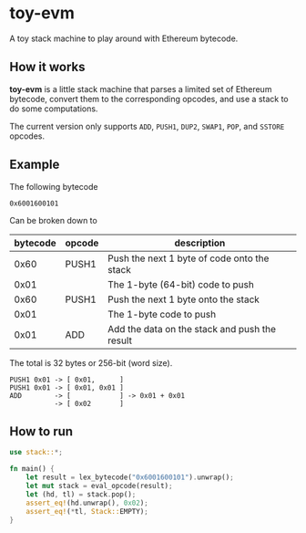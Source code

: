 # toy-evm

A toy stack machine to play around with Ethereum bytecode.

## How it works 

**toy-evm** is a little stack machine that parses a limited set of Ethereum bytecode, convert them to the corresponding opcodes, and use a stack to do some computations.

The current version only supports `ADD`, `PUSH1`, `DUP2`, `SWAP1`, `POP`, and `SSTORE` opcodes.

## Example

The following bytecode

```
0x6001600101
```

Can be broken down to

| bytecode |  opcode |                  description                  |
|----------|---------|-----------------------------------------------|
|   0x60   |  PUSH1  | Push the next 1 byte of code onto the stack   |
|   0x01   |         | The 1-byte (64-bit) code to push              |
|   0x60   |  PUSH1  | Push the next 1 byte onto the stack           |
|   0x01   |         | The 1-byte code to push                       |
|   0x01   |   ADD   | Add the data on the stack and push the result |

The total is 32 bytes or 256-bit (word size).

```
PUSH1 0x01 -> [ 0x01,      ]
PUSH1 0x01 -> [ 0x01, 0x01 ]
ADD        -> [            ] -> 0x01 + 0x01
           -> [ 0x02       ]
```

## How to run

```rust
use stack::*;

fn main() {
    let result = lex_bytecode("0x6001600101").unwrap();
    let mut stack = eval_opcode(result);
    let (hd, tl) = stack.pop();
    assert_eq!(hd.unwrap(), 0x02);
    assert_eq!(*tl, Stack::EMPTY);
}
```
